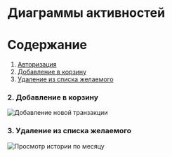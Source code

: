 # Диаграммы активностей

# Содержание
1. [Авторизация](#1)
2. [Добавление в корзину](#2)
3. [Удаление из списка желаемого](#3)


[//]: # (### 1. Авторизация<a name="1"></a>)

[//]: # ()
[//]: # (![Авторизация]&#40;https://github.com/mxrpheus6/Financik/blob/master/Diagrams/img/authActivity.png&#41;)

### 2. Добавление в корзину<a name="2"></a>

![Добавление новой транзакции]((https://github.com/GwinBest/carPartsShop/blob/main/docs/diagrams/img/addToCart.png))

### 3. Удаление из списка желаемого<a name="3"></a>

![Просмотр истории по месяцу]((https://github.com/GwinBest/carPartsShop/blob/main/docs/diagrams/img/RemoveFromFav.png))
